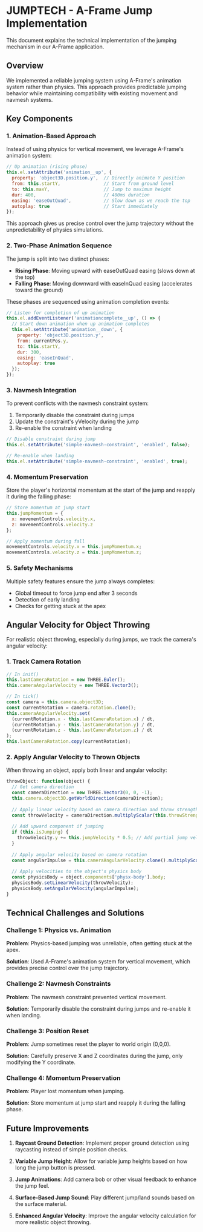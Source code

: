 # JUMPTECH - A-Frame Jump Implementation

This document explains the technical implementation of the jumping mechanism in our A-Frame application.

## Overview

We implemented a reliable jumping system using A-Frame's animation system rather than physics. This approach provides predictable jumping behavior while maintaining compatibility with existing movement and navmesh systems.

## Key Components

### 1. Animation-Based Approach

Instead of using physics for vertical movement, we leverage A-Frame's animation system:

```javascript
// Up animation (rising phase)
this.el.setAttribute('animation__up', {
  property: 'object3D.position.y',  // Directly animate Y position
  from: this.startY,                // Start from ground level
  to: this.maxY,                    // Jump to maximum height
  dur: 400,                         // 400ms duration
  easing: 'easeOutQuad',            // Slow down as we reach the top
  autoplay: true                    // Start immediately
});
```

This approach gives us precise control over the jump trajectory without the unpredictability of physics simulations.

### 2. Two-Phase Animation Sequence

The jump is split into two distinct phases:
- **Rising Phase**: Moving upward with easeOutQuad easing (slows down at the top)
- **Falling Phase**: Moving downward with easeInQuad easing (accelerates toward the ground)

These phases are sequenced using animation completion events:

```javascript
// Listen for completion of up animation
this.el.addEventListener('animationcomplete__up', () => {
  // Start down animation when up animation completes
  this.el.setAttribute('animation__down', {
    property: 'object3D.position.y',
    from: currentPos.y,
    to: this.startY,
    dur: 300,
    easing: 'easeInQuad',
    autoplay: true
  });
});
```

### 3. Navmesh Integration

To prevent conflicts with the navmesh constraint system:
1. Temporarily disable the constraint during jumps
2. Update the constraint's yVelocity during the jump
3. Re-enable the constraint when landing

```javascript
// Disable constraint during jump
this.el.setAttribute('simple-navmesh-constraint', 'enabled', false);

// Re-enable when landing
this.el.setAttribute('simple-navmesh-constraint', 'enabled', true);
```

### 4. Momentum Preservation

Store the player's horizontal momentum at the start of the jump and reapply it during the falling phase:

```javascript
// Store momentum at jump start
this.jumpMomentum = { 
  x: movementControls.velocity.x, 
  z: movementControls.velocity.z 
};

// Apply momentum during fall
movementControls.velocity.x = this.jumpMomentum.x;
movementControls.velocity.z = this.jumpMomentum.z;
```

### 5. Safety Mechanisms

Multiple safety features ensure the jump always completes:
- Global timeout to force jump end after 3 seconds
- Detection of early landing
- Checks for getting stuck at the apex

## Angular Velocity for Object Throwing

For realistic object throwing, especially during jumps, we track the camera's angular velocity:

### 1. Track Camera Rotation

```javascript
// In init()
this.lastCameraRotation = new THREE.Euler();
this.cameraAngularVelocity = new THREE.Vector3();

// In tick()
const camera = this.camera.object3D;
const currentRotation = camera.rotation.clone();
this.cameraAngularVelocity.set(
  (currentRotation.x - this.lastCameraRotation.x) / dt,
  (currentRotation.y - this.lastCameraRotation.y) / dt,
  (currentRotation.z - this.lastCameraRotation.z) / dt
);
this.lastCameraRotation.copy(currentRotation);
```

### 2. Apply Angular Velocity to Thrown Objects

When throwing an object, apply both linear and angular velocity:

```javascript
throwObject: function(object) {
  // Get camera direction
  const cameraDirection = new THREE.Vector3(0, 0, -1);
  this.camera.object3D.getWorldDirection(cameraDirection);
  
  // Apply linear velocity based on camera direction and throw strength
  const throwVelocity = cameraDirection.multiplyScalar(this.throwStrength);
  
  // Add upward component if jumping
  if (this.isJumping) {
    throwVelocity.y += this.jumpVelocity * 0.5; // Add partial jump velocity
  }
  
  // Apply angular velocity based on camera rotation
  const angularImpulse = this.cameraAngularVelocity.clone().multiplyScalar(5);
  
  // Apply velocities to the object's physics body
  const physicsBody = object.components['physx-body'].body;
  physicsBody.setLinearVelocity(throwVelocity);
  physicsBody.setAngularVelocity(angularImpulse);
}
```

## Technical Challenges and Solutions

### Challenge 1: Physics vs. Animation

**Problem**: Physics-based jumping was unreliable, often getting stuck at the apex.

**Solution**: Used A-Frame's animation system for vertical movement, which provides precise control over the jump trajectory.

### Challenge 2: Navmesh Constraints

**Problem**: The navmesh constraint prevented vertical movement.

**Solution**: Temporarily disable the constraint during jumps and re-enable it when landing.

### Challenge 3: Position Reset

**Problem**: Jump sometimes reset the player to world origin (0,0,0).

**Solution**: Carefully preserve X and Z coordinates during the jump, only modifying the Y coordinate.

### Challenge 4: Momentum Preservation

**Problem**: Player lost momentum when jumping.

**Solution**: Store momentum at jump start and reapply it during the falling phase.

## Future Improvements

1. **Raycast Ground Detection**: Implement proper ground detection using raycasting instead of simple position checks.

2. **Variable Jump Height**: Allow for variable jump heights based on how long the jump button is pressed.

3. **Jump Animations**: Add camera bob or other visual feedback to enhance the jump feel.

4. **Surface-Based Jump Sound**: Play different jump/land sounds based on the surface material.

5. **Enhanced Angular Velocity**: Improve the angular velocity calculation for more realistic object throwing.
